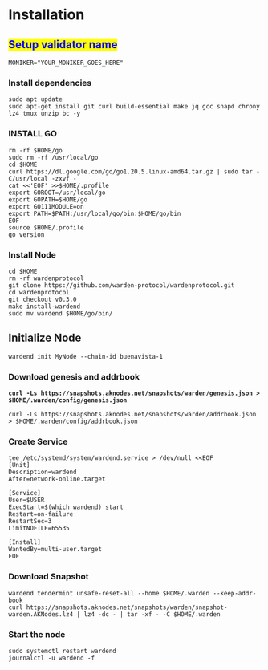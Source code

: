 # Installation

## <mark style="color:blue;">Setup validator name</mark> <a href="#setup-validator-name" id="setup-validator-name"></a>

```
MONIKER="YOUR_MONIKER_GOES_HERE"
```

### Install dependencies <a href="#install-dependencies" id="install-dependencies"></a>

```
sudo apt update
sudo apt-get install git curl build-essential make jq gcc snapd chrony lz4 tmux unzip bc -y
```

### **INSTALL GO**

```
rm -rf $HOME/go
sudo rm -rf /usr/local/go
cd $HOME
curl https://dl.google.com/go/go1.20.5.linux-amd64.tar.gz | sudo tar -C/usr/local -zxvf -
cat <<'EOF' >>$HOME/.profile
export GOROOT=/usr/local/go
export GOPATH=$HOME/go
export GO111MODULE=on
export PATH=$PATH:/usr/local/go/bin:$HOME/go/bin
EOF
source $HOME/.profile
go version
```

### Install Node

```
cd $HOME
rm -rf wardenprotocol
git clone https://github.com/warden-protocol/wardenprotocol.git
cd wardenprotocol
git checkout v0.3.0
make install-wardend
sudo mv wardend $HOME/go/bin/
```

## **Initialize Node**

```
wardend init MyNode --chain-id buenavista-1 
```

### Download genesis and addrbook

<pre><code><strong>curl -Ls https://snapshots.aknodes.net/snapshots/warden/genesis.json > $HOME/.warden/config/genesis.json
</strong></code></pre>

```
curl -Ls https://snapshots.aknodes.net/snapshots/warden/addrbook.json > $HOME/.warden/config/addrbook.json
```

### **Create Service**

```
tee /etc/systemd/system/wardend.service > /dev/null <<EOF
[Unit]
Description=wardend
After=network-online.target

[Service]
User=$USER
ExecStart=$(which wardend) start
Restart=on-failure
RestartSec=3
LimitNOFILE=65535

[Install]
WantedBy=multi-user.target
EOF
```

### **Download Snapshot**

```
wardend tendermint unsafe-reset-all --home $HOME/.warden --keep-addr-book 
curl https://snapshots.aknodes.net/snapshots/warden/snapshot-warden.AKNodes.lz4 | lz4 -dc - | tar -xf - -C $HOME/.warden
```

### Start the node

```
sudo systemctl restart wardend
journalctl -u wardend -f
```
